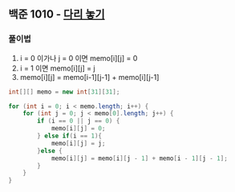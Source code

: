 ## 백준 1010 - [다리 놓기](https://www.acmicpc.net/problem/1010)

### 풀이법

1. i = 0 이가나 j = 0 이면 memo[i][j] = 0 
2. i = 1 이면 memo[i][j] = j 
3. memo[i][j] = memo[i-1][j-1] + memo[i][j-1] 

```JAVA
int[][] memo = new int[31][31];

for (int i = 0; i < memo.length; i++) {
    for (int j = 0; j < memo[0].length; j++) {
        if (i == 0 || j == 0) {
            memo[i][j] = 0;
        } else if(i == 1){
            memo[i][j] = j;
        }else {
            memo[i][j] = memo[i][j - 1] + memo[i - 1][j - 1];
        }
    }
}
```